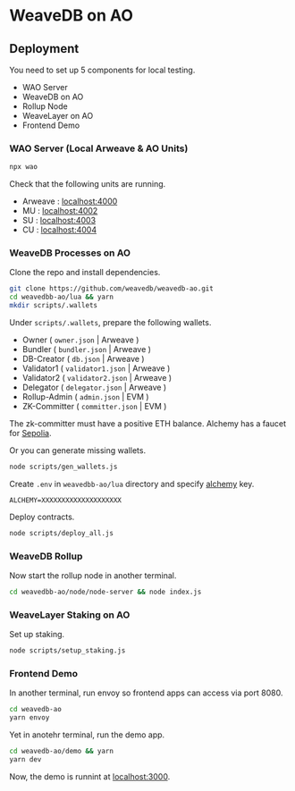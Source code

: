# WeaveDB on AO

## Deployment

You need to set up 5 components for local testing.

- WAO Server
- WeaveDB on AO
- Rollup Node
- WeaveLayer on AO
- Frontend Demo

### WAO Server (Local Arweave & AO Units)

```bash
npx wao
```

Check that the following units are running.

- Arweave : [localhost:4000](http://localhost:4000)
- MU : [localhost:4002](http://localhost:4002)
- SU : [localhost:4003](http://localhost:4003)
- CU : [localhost:4004](http://localhost:4004)

### WeaveDB Processes on AO

Clone the repo and install dependencies.

```bash
git clone https://github.com/weavedb/weavedb-ao.git
cd weavedbb-ao/lua && yarn
mkdir scripts/.wallets
```
Under `scripts/.wallets`, prepare the following wallets.

- Owner ( `owner.json` | Arweave )
- Bundler ( `bundler.json` | Arweave )
- DB-Creator ( `db.json` | Arweave )
- Validator1 ( `validator1.json` | Arweave )
- Validator2 ( `validator2.json` | Arweave )
- Delegator ( `delegator.json` | Arweave )
- Rollup-Admin ( `admin.json` | EVM )
- ZK-Committer ( `committer.json` | EVM )

The zk-committer must have a positive ETH balance. Alchemy has a faucet for [Sepolia](https://www.alchemy.com/faucets/ethereum-sepolia).

Or you can generate missing wallets.

```bash
node scripts/gen_wallets.js
```

Create `.env` in `weavedbb-ao/lua` directory and specify [alchemy](https://alchemy.com) key.

```text
ALCHEMY=XXXXXXXXXXXXXXXXXXXX
```

Deploy contracts.

```bash
node scripts/deploy_all.js
```

### WeaveDB Rollup

Now start the rollup node in another terminal.

```bash
cd weavedbb-ao/node/node-server && node index.js
```

### WeaveLayer Staking on AO

Set up staking.

```bash
node scripts/setup_staking.js
```

### Frontend Demo

In another terminal, run envoy so frontend apps can access via port 8080.

```bash
cd weavedb-ao
yarn envoy
```

Yet in anotehr terminal, run the demo app.

```bash
cd weavedb-ao/demo && yarn
yarn dev
```

Now, the demo is runnint at [localhost:3000](http://localhost:3000).
